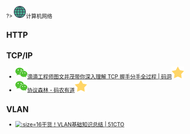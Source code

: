 ?> ![](logo/internet.svg ':no-zoom')计算机网络

## HTTP

## TCP/IP

- [![](logo/wechat.svg)滴滴工程师图文并茂带你深入理解 TCP 握手分手全过程 | 码洞![](logo/star.svg)](https://mp.weixin.qq.com/s/n0--UphB4SCFOU3k0cTyRw)
- [![](logo/wechat.svg)协议森林 - 码农有道![](logo/star.svg)](https://mp.weixin.qq.com/s/OzpgmcCjabT7bKPf1txK4g)

## VLAN

- [![](logo/51cto.ico ':size=16')干货！VLAN基础知识总结 | 51CTO](http://virtual.51cto.com/art/201810/586037.htm)